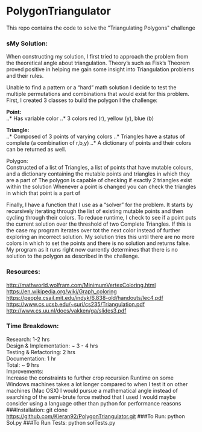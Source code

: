 # PolygonTriangulator
This repo contains the code to solve the "Triangulating Polygons" challenge  

### sMy Solution:  
When constructing my solution, I first tried to approach the problem from the theoretical angle about triangulation. Theory’s such as Fisk’s Theorem proved positive in helping me gain some insight into Triangulation problems and their rules.

Unable to find a pattern or a “hard” math solution I decide to test the multiple permutations and combinations that would exist for this problem. First, I created 3 classes to build the polygon I the challenge:

**Point:**  
..* Has variable color
..* 3 colors red (r), yellow (y), blue (b)

**Triangle:**  
..* Composed of 3 points of varying colors
..* Triangles have a status of complete (a combination of r,b,y)
..* A dictionary of points and their colors can be returned as well. 

Polygon:  
Constructed of a list of Triangles, a list of points that have mutable colours, and a dictionary containing the mutable points and triangles in which they are a part of
The polygon is capable of checking if exactly 2 triangles exist within the solution
Whenever a point is changed you can check the triangles in which that point is a part of

Finally, I have a function that I use as a “solver” for the problem. It starts by recursively iterating through the list of existing mutable points and then cycling through their colors. To reduce runtime, I check to see if a point puts the current solution over the threshold of two Complete Triangles. If this is the case my program iterates over tot the next color instead of further exploring an incorrect solution.
My solution tries this until there are no more colors in which to set the points and there is no solution and returns false. My program as it runs right now currently determines that there is no solution to the polygon as described in the challenge. 


### Resources:
http://mathworld.wolfram.com/MinimumVertexColoring.html
https://en.wikipedia.org/wiki/Graph_coloring
https://people.csail.mit.edu/indyk/6.838-old/handouts/lec4.pdf
https://www.cs.ucsb.edu/~suri/cs235/Triangulation.pdf
http://www.cs.uu.nl/docs/vakken/ga/slides3.pdf

### Time Breakdown:  
Research: 1-2 hrs  
Design & Implementation: ~ 3 - 4 hrs  
Testing & Refactoring: 2 hrs  
Documentation: 1 hr  
Total: ~ 9 hrs  
Improvements:  
Increase the constraints to further crop recursion
Runtime on some Windows machines takes a lot longer compared to when I test it on other machines (Mac OSX)
I would pursue a mathematical angle instead of searching of the semi-brute force method that I used
I would maybe consider using a language other than python for performance reasons
###Installation:
git clone https://github.com/Kieran92/PolygonTriangulator.git
###To Run:
 python Sol.py
###To Run Tests:
python solTests.py
